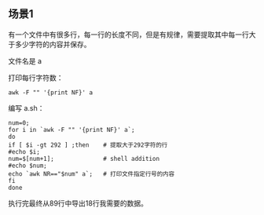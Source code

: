 ## 场景1

有一个文件中有很多行，每一行的长度不同，但是有规律，需要提取其中每一行大于多少字符的内容并保存。


文件名是 a

打印每行字符数：

	awk -F "" '{print NF}' a

编写 a.sh：

	num=0;
	for i in `awk -F "" '{print NF}' a`;
	do
	if [ $i -gt 292 ] ;then    # 提取大于292字符的行
	#echo $i;
	num=$[num+1];  			   # shell addition
	#echo $num;
	echo `awk NR=="$num" a`;   # 打印文件指定行号的内容
	fi
	done

执行完最终从89行中导出18行我需要的数据。